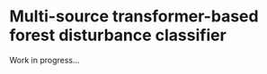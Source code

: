 # **Mu**lti-**s**ource **t**r**a**nsformer-based **f**orest disturbance cl**a**ssifie**r**
Work in progress...
